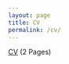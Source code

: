 ```yaml
---
layout: page
title: CV
permalink: /cv/
---
```


[CV](https://royabouhamad.github.io/files/royscv.docx) (2 Pages)
